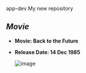 app-dev
My new repository 

## *Movie*
- **Movie: Back to the Future**
- **Release Date: 14 Dec 1985**

  ![image](https://github.com/mackmln/app-dev/assets/151797438/fff7a60f-8dee-48b8-a817-e8ccc2cd5f23)
